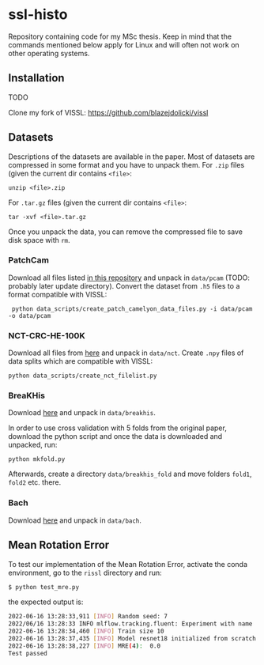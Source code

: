 # ssl-histo
Repository containing code for my MSc thesis. Keep in mind that the commands mentioned below apply for Linux and will often not work on other operating systems.
## Installation
TODO

Clone my fork of VISSL: https://github.com/blazejdolicki/vissl
## Datasets
Descriptions of the datasets are available in the paper. Most of datasets are compressed in some format and you have to unpack them.
For `.zip` files  (given the current dir contains `<file>`:
```
unzip <file>.zip
```
For `.tar.gz` files (given the current dir contains `<file>`:
```
tar -xvf <file>.tar.gz
```
Once you unpack the data, you can remove the compressed file to save disk space with `rm`.
### PatchCam
Download all files listed [in this repository](https://github.com/basveeling/pcam) and unpack in `data/pcam` (TODO: probably later update directory).
Convert the dataset from `.h5` files to a format compatible with VISSL:
```
 python data_scripts/create_patch_camelyon_data_files.py -i data/pcam -o data/pcam
```
### NCT-CRC-HE-100K
Download all files from [here](https://zenodo.org/record/1214456#.YaCjaNDMJPa) and unpack in `data/nct`.
Create `.npy` files of data splits which are compatible with VISSL:
```
python data_scripts/create_nct_filelist.py
```
### BreaKHis
Download [here](https://web.inf.ufpr.br/vri/databases/breast-cancer-histopathological-database-breakhis/) and unpack in `data/breakhis`.

In order to use cross validation with 5 folds from the original paper, download the python script and once the data is downloaded and unpacked, run:
```
python mkfold.py
```
Afterwards, create a directory `data/breakhis_fold` and move folders `fold1`, `fold2` etc. there.
### Bach
Download [here](https://zenodo.org/record/3632035#.YbdBDr3MJPa) and unpack in `data/bach`.

## Mean Rotation Error
To test our implementation of the Mean Rotation Error, activate the conda environment, go to the `rissl` directory and run:
```python
$ python test_mre.py
```
the expected output is:
```bash
2022-06-16 13:28:33,911 [INFO] Random seed: 7
2022/06/16 13:28:33 INFO mlflow.tracking.fluent: Experiment with name 'test_mre' does not exist. Creating a new experiment.
2022-06-16 13:28:34,460 [INFO] Train size 10
2022-06-16 13:28:37,435 [INFO] Model resnet18 initialized from scratch.
2022-06-16 13:28:38,227 [INFO] MRE(4):  0.0
Test passed
```